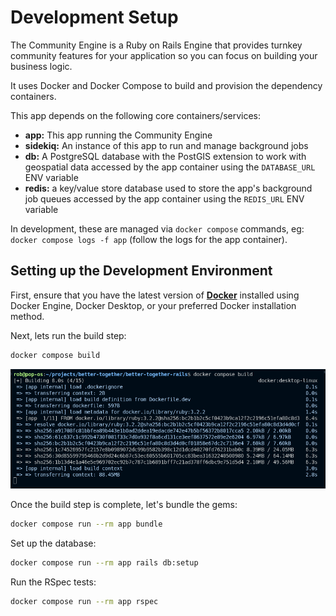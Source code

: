 
# Development Setup

The Community Engine is a Ruby on Rails Engine that provides turnkey community features for your application so you can focus on building your business logic.

It uses Docker and Docker Compose to build and provision the dependency containers.

This app depends on the following core containers/services:

- **app:** This app running the Community Engine
- **sidekiq:** An instance of this app to run and manage background jobs
- **db:** A PostgreSQL database with the PostGIS extension to work with geospatial data accessed by the app container using the `DATABASE_URL` ENV variable
- **redis:** a key/value store database used to store the app's background job queues accessed by the app container using the `REDIS_URL` ENV variable

In development, these are managed via `docker compose` commands, eg: `docker compose logs -f app` (follow the logs for the app container).

## Setting up the Development Environment

First, ensure that you have the latest version of [**Docker**](https://docs.docker.com/guides/docker-overview/) installed using Docker Engine, Docker Desktop, or your preferred Docker installation method.

Next, lets run the build step:

```bash
docker compose build
```

![Running build command in the terminal](docker-compose-build.png)

Once the build step is complete, let's bundle the gems:

```bash
docker compose run --rm app bundle
```

Set up the database:

```bash
docker compose run --rm app rails db:setup
```

Run the RSpec tests:

```bash
docker compose run --rm app rspec
```